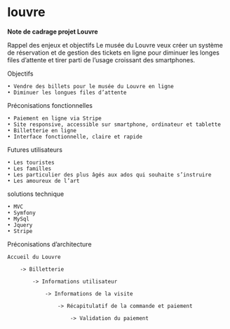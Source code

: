 louvre
======
**Note de cadrage projet Louvre**

Rappel des enjeux et objectifs
Le musée du Louvre veux créer un système de réservation et de gestion des tickets en ligne pour diminuer les longes files d’attente et tirer parti de l’usage croissant des smartphones.

Objectifs

    • Vendre des billets pour le musée du Louvre en ligne
    • Diminuer les longues files d’attente
    
Préconisations fonctionnelles

    • Paiement en ligne via Stripe
    • Site responsive, accessible sur smartphone, ordinateur et tablette
    • Billetterie en ligne
    • Interface fonctionnelle, claire et rapide
    
Futures utilisateurs

    • Les touristes
    • Les familles
    • Les particulier des plus âgés aux ados qui souhaite s’instruire
    • Les amoureux de l’art
    
solutions technique

    • MVC
    • Symfony
    • MySql
    • Jquery
    • Stripe
    
Préconisations d’architecture

    Accueil du Louvre
    
        -> Billetterie
        
            -> Informations utilisateur
            
                -> Informations de la visite
                
                    -> Récapitulatif de la commande et paiement
                    
                        -> Validation du paiement

